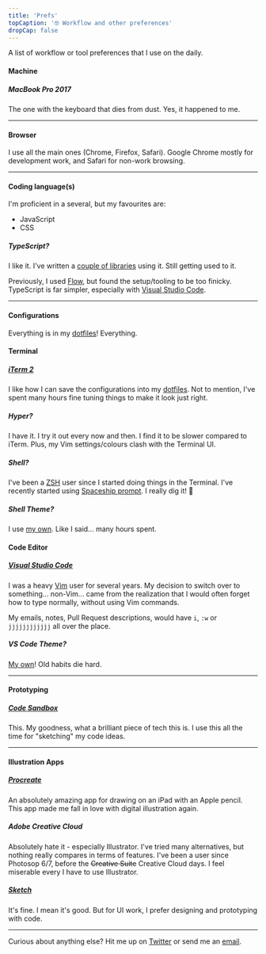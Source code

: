 ```yaml
---
title: 'Prefs'
topCaption: '🤓 Workflow and other preferences'
dropCap: false
---
```


A list of workflow or tool preferences that I use on the daily.

<!-- more -->

#### Machine

##### MacBook Pro 2017

The one with the keyboard that dies from dust. Yes, it happened to me.

---

#### Browser

I use all the main ones (Chrome, Firefox, Safari). Google Chrome mostly for development work, and Safari for non-work browsing.

---

#### Coding language(s)

I'm proficient in a several, but my favourites are:

- JavaScript
- CSS

##### TypeScript?

I like it. I've written a [couple of libraries](https://github.com/helpscout?utf8=%E2%9C%93&q=&type=&language=typescript) using it. Still getting used to it.

Previously, I used [Flow](https://flow.org/), but found the setup/tooling to be too finicky. TypeScript is far simpler, especially with [Visual Studio Code](https://visualstudio.microsoft.com/).

---

#### Configurations

Everything is in my [dotfiles](https://github.com/itsjonq/dotfiles)! Everything.

#### Terminal

##### [iTerm 2](https://www.iterm2.com/)

I like how I can save the configurations into my [dotfiles](https://github.com/ItsJonQ/dotfiles/tree/master/iTerm). Not to mention, I've spent many hours fine tuning things to make it look just right.

##### Hyper?

I have it. I try it out every now and then. I find it to be slower compared to iTerm. Plus, my Vim settings/colours clash with the Terminal UI.

##### Shell?

I've been a [ZSH](https://ohmyz.sh/) user since I started doing things in the Terminal. I've recently started using [Spaceship prompt](https://github.com/denysdovhan/spaceship-prompt). I really dig it! 🚀

##### Shell Theme?

I use [my own](https://github.com/ItsJonQ/dotfiles/tree/master/base16-shell). Like I said... many hours spent.

#### Code Editor

##### [Visual Studio Code](https://visualstudio.microsoft.com/)

I was a heavy [Vim](https://github.com/ItsJonQ/dotfiles/tree/master/vim) user for several years. My decision to switch over to something... non-Vim... came from the realization that I would often forget how to type normally, without using Vim commands.

My emails, notes, Pull Request descriptions, would have `i`, `:w` or `jjjjjjjjjjjj` all over the place.

##### VS Code Theme?

[My own](https://github.com/itsjonq/dark-refined)! Old habits die hard.

---

#### Prototyping

##### [Code Sandbox](https://codesandbox.io/)

This. My goodness, what a brilliant piece of tech this is. I use this all the time for "sketching" my code ideas.

---

#### Illustration Apps

##### [**Procreate**](https://procreate.art/)

An absolutely amazing app for drawing on an iPad with an Apple pencil. This app made me fall in love with digital illustration again.

##### Adobe Creative Cloud

Absolutely hate it - especially Illustrator. I've tried many alternatives, but nothing really compares in terms of features. I've been a user since Photosop 6/7, before the ~~Creative Suite~~ Creative Cloud days. I feel miserable every I have to use Illustrator.

##### [Sketch](https://www.sketchapp.com/)

It's fine. I mean it's good. But for UI work, I prefer designing and prototyping with code.

---

Curious about anything else? Hit me up on [Twitter](https://twitter.com/itsjonq) or send me an [email](/contact).
